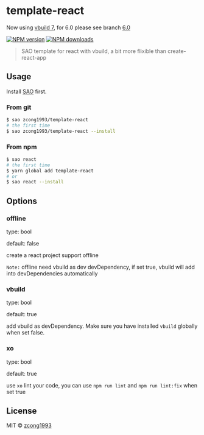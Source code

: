 # template-react

Now using [vbuild 7](https://github.com/egoist/vbuild), for 6.0 please see branch [6.0](https://github.com/zcong1993/template-react/tree/6.0)

[![NPM version](https://img.shields.io/npm/v/template-react.svg?style=flat)](https://npmjs.com/package/template-react) [![NPM downloads](https://img.shields.io/npm/dm/template-react.svg?style=flat)](https://npmjs.com/package/template-react)

> SAO template for react with vbuild, a bit more flixible than create-react-app

## Usage

Install [SAO](https://github.com/egoist/sao) first.

### From git

```bash
$ sao zcong1993/template-react
# the first time
$ sao zcong1993/template-react --install
```

### From npm

```bash
$ sao react
# the first time
$ yarn global add template-react
# or
$ sao react --install
```

## Options

### offline
type: bool

default: false

create a react project support offline

`Note:` offline need vbuild as dev devDependency, if set true, vbuild will add into devDependencies automatically

### vbuild
type: bool

default: true

add vbuild as devDependency. Make sure you have installed `vbuild` globally when set false.

### xo
type: bool

default: true

use `xo` lint your code, you can use `npm run lint` and `npm run lint:fix` when set true

## License

MIT &copy; [zcong1993](github.com/zcong1993)
